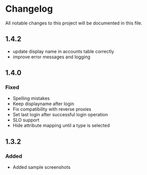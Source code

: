# Changelog
All notable changes to this project will be documented in this file.

## 1.4.2

- update display name in accounts table correctly
- improve error messages and logging


## 1.4.0

### Fixed

- Spelling mistakes
- Keep displayname after login
- Fix compatibility with reverse proxies
- Set last login after successful login operation
- SLO support
- Hide attribute mapping until a type is selected

## 1.3.2

### Added

- Added sample screenshots
